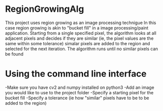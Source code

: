 # RegionGrowingAlg
This project uses region growing as an image processing technigue
In this case region growing is akin to "bucket fill" in a image processing/paint
application. Starting from a single specified pixel, the algorithm looks at all
adjacent pixels and decides if they are similar (ie, the pixel values are the same within some tolerance) simalar pixels are added to the region and selected
for the next iteration. The algorithm runs until no similar pixels can be found

# Using the command line interface
-Make sure you have cv2 and numpy installed on python3
-Add an image you would like to use to the project folder
-Specify a starting pixel for the bucket fill
-Specify a tolerance (ie how "similar" pixels have to be to be added 
to the region)

